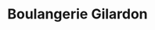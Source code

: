 ---
title: "Boulangerie Gilardon"
url: /saint-romain-de-popey/boulangerie-gilardon/
shop: boulangerie
---